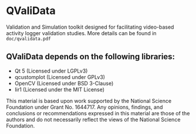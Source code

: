 # QValiData
Validation and Simulation toolkit designed for facilitating video-based activity logger validation studies. More details can be found in ``doc/qvalidata.pdf``

## QValiData depends on the following libraries:
* Qt 5 (Licensed under LGPLv3)
* qcustomplot (Licensed under GPLv3)
* OpenCV (Licensed under BSD 3-Clause)
* Iir1 (Licensed under the MIT License)

This material is based upon work supported by the National Science Foundation under Grant No. 1644717.
Any opinions, findings, and conclusions or recommendations expressed in this material are those of the authors and do not necessarily reflect the views of the National Science Foundation.
